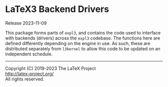 LaTeX3 Backend Drivers
======================

Release 2023-11-09

This package forms parts of `expl3`, and contains the code used to interface
with backends (drivers) across the `expl3` codebase. The functions here are
defined differently depending on the engine in use. As such, these are
distributed separately from `l3kernel` to allow this code to be updated
on an independent schedule.

-----

<p>Copyright (C) 2019-2023 The LaTeX Project <br />
<a href="http://latex-project.org/">http://latex-project.org/</a> <br />
All rights reserved.</p>
